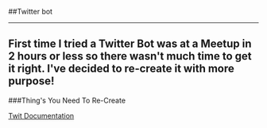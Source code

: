 ##Twitter bot

-------------
First time I tried a Twitter Bot was at a Meetup in 2 hours or less so there wasn't much time to get it right. I've decided to re-create it with more purpose!
-------------

###Thing's You Need To Re-Create

[Twit Documentation](https://www.npmjs.com/package/twit)
